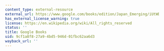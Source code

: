 ```yaml
---
content_type: external-resource
external_url: https://www.google.com/books/edition/Japan_Emerging/iUtWDwAAQBAJ?hl=en&gbpv=1
has_external_license_warning: true
license: https://en.wikipedia.org/wiki/All_rights_reserved
status: ''
title: Google Books
uid: 9cf1a8f8-27a9-4bd5-946d-01fbc62aa6d3
wayback_url: ''
---
```

